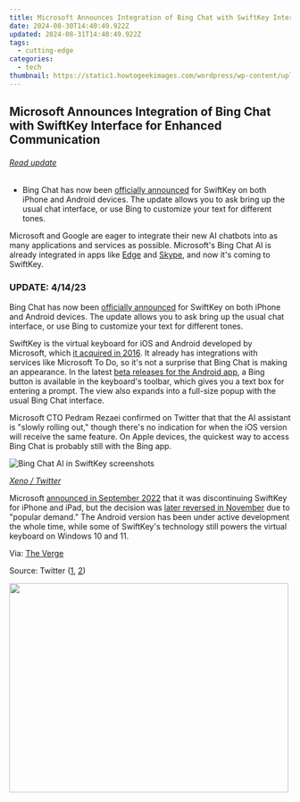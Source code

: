 ```yaml
---
title: Microsoft Announces Integration of Bing Chat with SwiftKey Interface for Enhanced Communication
date: 2024-08-30T14:40:49.922Z
updated: 2024-08-31T14:40:49.922Z
tags:
  - cutting-edge
categories:
  - tech
thumbnail: https://static1.howtogeekimages.com/wordpress/wp-content/uploads/2023/03/bing-ai.jpg
---
```


## Microsoft Announces Integration of Bing Chat with SwiftKey Interface for Enhanced Communication

###### [Read update](https://on-screen-recording.techidaily.com/updated-2024-approved-vrecorder-basics-seamless-installation/) 

* Bing Chat has now been [officially announced](https://blogs.bing.com/search/april-2023/Easily-access-the-new-AI-powered-Bing-across-your-favorite-mobile-apps) for SwiftKey on both iPhone and Android devices. The update allows you to ask bring up the usual chat interface, or use Bing to customize your text for different tones.

 Microsoft and Google are eager to integrate their new AI chatbots into as many applications and services as possible. Microsoft's Bing Chat AI is already integrated in apps like [Edge](https://tech-revival.techidaily.com/eliminating-streaming-glitches-on-chatgpt-platform/) and [Skype](https://facebook-clips.techidaily.com/updated-in-2024-maximize-video-impact-with-full-screen-settings/), and now it's coming to SwiftKey.

###  UPDATE: 4/14/23

 Bing Chat has now been [officially announced](https://blogs.bing.com/search/april-2023/Easily-access-the-new-AI-powered-Bing-across-your-favorite-mobile-apps) for SwiftKey on both iPhone and Android devices. The update allows you to ask bring up the usual chat interface, or use Bing to customize your text for different tones.

 SwiftKey is the virtual keyboard for iOS and Android developed by Microsoft, which [it acquired in 2016](https://www.pcworld.com/article/419466/microsoft-confirms-swiftkey-buy-says-it-will-continue-developing-android-and-ios-apps.html). It already has integrations with services like Microsoft To Do, so it's not a surprise that Bing Chat is making an appearance. In the latest [beta releases for the Android app](https://www.anrdoezrs.net/links/3607085/type/dlg/sid/UUhtgUeUpU202153/https://play.google.com/store/apps/details?id=com.touchtype.swiftkey.beta), a Bing button is available in the keyboard's toolbar, which gives you a text box for entering a prompt. The view also expands into a full-size popup with the usual Bing Chat interface.

 Microsoft CTO Pedram Rezaei confirmed on Twitter that that the AI assistant is "slowly rolling out," though there's no indication for when the iOS version will receive the same feature. On Apple devices, the quickest way to access Bing Chat is probably still with the Bing app.

![Bing Chat AI in SwiftKey screenshots](https://static1.howtogeekimages.com/wordpress/wp-content/uploads/2023/04/Image.png) 

_[Xeno / Twitter](https://twitter.com/XenoPanther/status/1643686691922927617)_

 Microsoft [announced in September 2022](https://android-location-track.techidaily.com/top-9-motorola-moto-g34-5g-monitoring-apps-for-parental-controls-drfone-by-drfone-virtual-android/) that it was discontinuing SwiftKey for iPhone and iPad, but the decision was [later reversed in November](https://youtube-help.techidaily.com/in-2024-icy-images-cozier-cinematics-best-bgs-selection/) due to "popular demand." The Android version has been under active development the whole time, while some of SwiftKey's technology still powers the virtual keyboard on Windows 10 and 11.

 Via: [The Verge](https://www.theverge.com/2023/4/6/23672351/microsoft-swiftkey-bing-chat-ai-feature-android) 

 Source: Twitter ([1](https://twitter.com/XenoPanther/status/1643686691922927617), [2](https://twitter.com/pedram%5Fre/status/1643816158309797890))

<ins class="adsbygoogle"
     style="display:block"
     data-ad-format="autorelaxed"
     data-ad-client="ca-pub-7571918770474297"
     data-ad-slot="1223367746"></ins>



<ins class="adsbygoogle"
     style="display:block"
     data-ad-client="ca-pub-7571918770474297"
     data-ad-slot="8358498916"
     data-ad-format="auto"
     data-full-width-responsive="true"></ins>



<!-- affiliate ads begin -->
<a href="https://electronicx.pxf.io/c/5597632/1872456/14483" target="_top" id="1872456"><img src="//a.impactradius-go.com/display-ad/14483-1872456" border="0" alt="" width="500" height="375"/></a><img height="0" width="0" src="https://imp.pxf.io/i/5597632/1872456/14483" style="position:absolute;visibility:hidden;" border="0" />
<!-- affiliate ads end -->